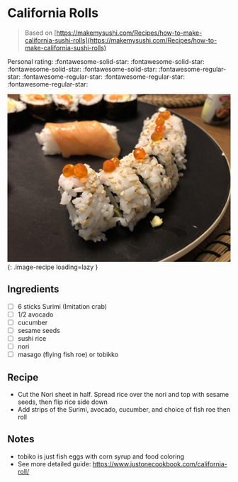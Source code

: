 <!-- Needs Manual Review -->

<!-- Do not modify sections with "AUTO-*". They are updated by make.py -->

# California Rolls

> Based on [https://makemysushi.com/Recipes/how-to-make-california-sushi-rolls](https://makemysushi.com/Recipes/how-to-make-california-sushi-rolls)

<!-- rating=1; (User can specify rating on scale of 1-5) -->
<!-- AUTO-UserRating -->
Personal rating: :fontawesome-solid-star: :fontawesome-solid-star: :fontawesome-solid-star: :fontawesome-solid-star: :fontawesome-regular-star: :fontawesome-regular-star: :fontawesome-regular-star: :fontawesome-regular-star:
<!-- /AUTO-UserRating -->

<!-- name_image=california_rolls.jpeg; (User can specify image name if multiple exist) -->
<!-- AUTO-Image -->
![california_rolls.jpeg](./california_rolls.jpeg){: .image-recipe loading=lazy }
<!-- /AUTO-Image -->

## Ingredients

* [ ] 6 sticks Surimi (Imitation crab)
* [ ] 1/2 avocado
* [ ] cucumber
* [ ] sesame seeds
* [ ] sushi rice
* [ ] nori
* [ ] masago (flying fish roe) or tobikko

## Recipe

* Cut the Nori sheet in half. Spread rice over the nori and top with sesame seeds, then flip rice side down
* Add strips of the Surimi, avocado, cucumber, and choice of fish roe then roll

## Notes

* tobiko is just fish eggs with corn syrup and food coloring
* See more detailed guide: https://www.justonecookbook.com/california-roll/
